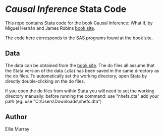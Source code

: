 # _Causal Inference_ Stata Code

This repo contains Stata code for the book Causal Inference: What If, by Miguel Hernán and James Robins [book site](https://www.hsph.harvard.edu/miguel-hernan/causal-inference-book/). 

The code here corresponds to the SAS programs found at the book site.

## Data

The data can be obtained from the [book site](https://www.hsph.harvard.edu/miguel-hernan/causal-inference-book/). The do files all assume that the Stata version of the data (.dta) has been saved in the same directory as the do files. To automatically set the working directory, open Stata by directly double-clicking on the do files. 

If you open the do files from within Stata you will need to set the working directory manually: before running the command: use "nhefs.dta" add your path (eg. use "C:\Users\Downloads\nhefs.dta")

## Author

Ellie Murray
